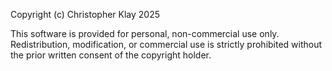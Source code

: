 Copyright (c) Christopher Klay 2025

This software is provided for personal, non-commercial use only. Redistribution, modification, or commercial use is strictly prohibited without the prior written consent of the copyright holder.